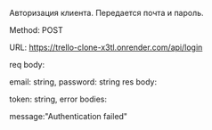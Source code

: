 Авторизация клиента. Передается почта и пароль.

Method: POST

URL: https://trello-clone-x3tl.onrender.com/api/login

req body:

email: string,
password: string
res body:

token: string,
error bodies:

message:"Authentication failed"
